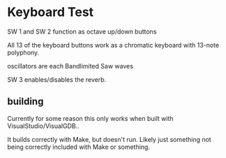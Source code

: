 # Keyboard Test

SW 1 and SW 2 function as octave up/down buttons

All 13 of the keyboard buttons work as a chromatic keyboard with 13-note polyphony.

oscillators are each Bandlimited Saw waves

SW 3 enables/disables the reverb.

## building

Currently for some reason this only works when built with VisualStudio/VisualGDB..

It builds correctly with Make, but doesn't run. Likely just something not being correctly included with Make or something.

